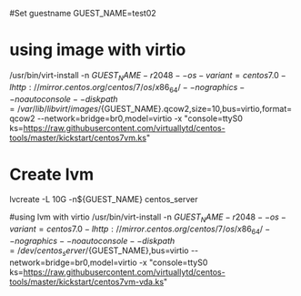 #Set guestname
GUEST_NAME=test02

# using image with virtio
/usr/bin/virt-install -n ${GUEST_NAME} -r 2048 --os-variant=centos7.0 -l http://mirror.centos.org/centos/7/os/x86_64/ --nographics --noautoconsole --disk path=/var/lib/libvirt/images/${GUEST_NAME}.qcow2,size=10,bus=virtio,format=qcow2 --network=bridge=br0,model=virtio -x "console=ttyS0 ks=https://raw.githubusercontent.com/virtuallytd/centos-tools/master/kickstart/centos7vm.ks"

# Create lvm 
lvcreate -L 10G -n${GUEST_NAME} centos_server

#using lvm with virtio
/usr/bin/virt-install -n ${GUEST_NAME} -r 2048 --os-variant=centos7.0 -l http://mirror.centos.org/centos/7/os/x86_64/ --nographics --noautoconsole --disk path=/dev/centos_server/${GUEST_NAME},bus=virtio --network=bridge=br0,model=virtio -x "console=ttyS0 ks=https://raw.githubusercontent.com/virtuallytd/centos-tools/master/kickstart/centos7vm-vda.ks"
